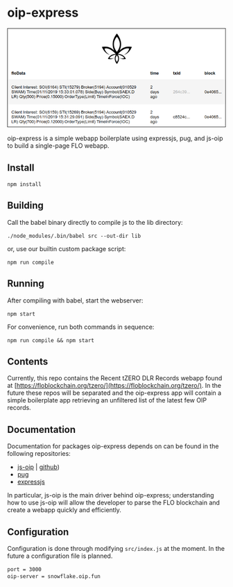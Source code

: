 # oip-express

![FLO](public/example.png)

oip-express is a simple webapp boilerplate using expressjs, pug, and js-oip to build a single-page FLO webapp. 

## Install
```
npm install
```

## Building
Call the babel binary directly to compile js to the lib directory:
```
./node_modules/.bin/babel src --out-dir lib
```
or, use our builtin custom package script:
```
npm run compile
```

## Running
After compiling with babel, start the webserver:
```
npm start
```

For convenience, run both commands in sequence:
```
npm run compile && npm start
```

## Contents
Currently, this repo contains the Recent tZERO DLR Records webapp found at [https://floblockchain.org/tzero/](https://floblockchain.org/tzero/). 
In the future these repos will be separated and the oip-express app will contain a simple boilerplate app retrieving an unfiltered list of the latest few OIP records.

## Documentation
Documentation for packages oip-express depends on can be found in the following repositories:
* [js-oip](https://www.npmjs.com/package/js-oip) | [github](https://github.com/oipwg/js-oip))
* [pug](https://pugjs.org/api/getting-started.html)
* [expressjs](https://expressjs.com/)

In particular, js-oip is the main driver behind oip-express; understanding how to use js-oip will allow the developer to parse the FLO blockchain and create a webapp quickly and efficiently. 

## Configuration
Configuration is done through modifying `src/index.js` at the moment. In the future a configuration file is planned. 
```
port = 3000
oip-server = snowflake.oip.fun
```
